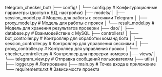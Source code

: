 telegram_checker_bot/
├── config/
│   └── config.py           # Конфигурационные параметры (доступ к БД, настройки)
├── models/
│   ├── session_model.py    # Модель для работы с сессиями Telegram
│   ├── proxy_model.py      # Модель для работы с прокси
│   └── result_model.py     # Модель для хранения результатов проверки
├── dao/
│   ├── database.py         # Взаимодействие с MySQL
├── controllers/
│   ├── bot_controller.py   # Контроллер для обработки команд бота
│   ├── session_controller.py # Контроллер для управления сессиями
│   ├── proxy_controller.py # Контроллер для управления прокси
│   └── checker_controller.py # Контроллер для проверки номеров
├── views/
│   └── telegram_view.py    # Отправка сообщений пользователям
├── utils/
│   ├── logger.py           # Логирование
├── main.py                 # Точка входа в приложение
└── requirements.txt        # Зависимости проекта